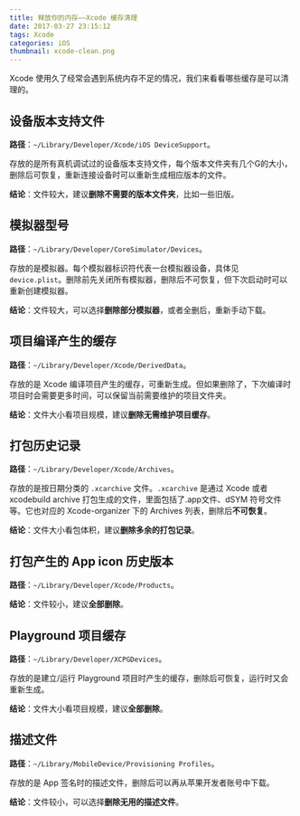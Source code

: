 ```yaml
---
title: 释放你的内存——Xcode 缓存清理
date: 2017-03-27 23:15:12
tags: Xcode
categories: iOS
thumbnail: xcode-clean.png
---
```


Xcode 使用久了经常会遇到系统内存不足的情况，我们来看看哪些缓存是可以清理的。

<!--more-->

## 设备版本支持文件

**路径**：`~/Library/Developer/Xcode/iOS DeviceSupport`。

存放的是所有真机调试过的设备版本支持文件，每个版本文件夹有几个G的大小，删除后可恢复，重新连接设备时可以重新生成相应版本的文件。

**结论**：文件较大，建议**删除不需要的版本文件夹**，比如一些旧版。

## 模拟器型号

**路径**：`~/Library/Developer/CoreSimulator/Devices`。

存放的是模拟器。每个模拟器标识符代表一台模拟器设备，具体见 `device.plist`。删除前先关闭所有模拟器，删除后不可恢复，但下次启动时可以重新创建模拟器。

**结论**：文件较大，可以选择**删除部分模拟器**，或者全删后，重新手动下载。

## 项目编译产生的缓存

**路径**：`~/Library/Developer/Xcode/DerivedData`。

存放的是 Xcode 编译项目产生的缓存，可重新生成。但如果删除了，下次编译时项目时会需要更多时间，可以保留当前需要维护的项目文件夹。

**结论**：文件大小看项目规模，建议**删除无需维护项目缓存**。

## 打包历史记录

**路径**：`~/Library/Developer/Xcode/Archives`。

存放的是按日期分类的 `.xcarchive` 文件。`.xcarchive` 是通过 Xcode 或者 xcodebuild archive 打包生成的文件，里面包括了.app文件、dSYM 符号文件等。它也对应的 Xcode-organizer 下的 Archives 列表，删除后**不可恢复**。

**结论**：文件大小看包体积，建议**删除多余的打包记录**。

## 打包产生的 App icon 历史版本

**路径**：`~/Library/Developer/Xcode/Products`。

**结论**：文件较小，建议**全部删除**。

## Playground 项目缓存

**路径**：`~/Library/Developer/XCPGDevices`。

存放的是建立/运行 Playground 项目时产生的缓存，删除后可恢复，运行时又会重新生成。

**结论**：文件大小看项目规模，建议**全部删除**。

## 描述文件

**路径**：`~/Library/MobileDevice/Provisioning Profiles`。

存放的是 App 签名时的描述文件，删除后可以再从苹果开发者账号中下载。

**结论**：文件较小，可以选择**删除无用的描述文件**。
